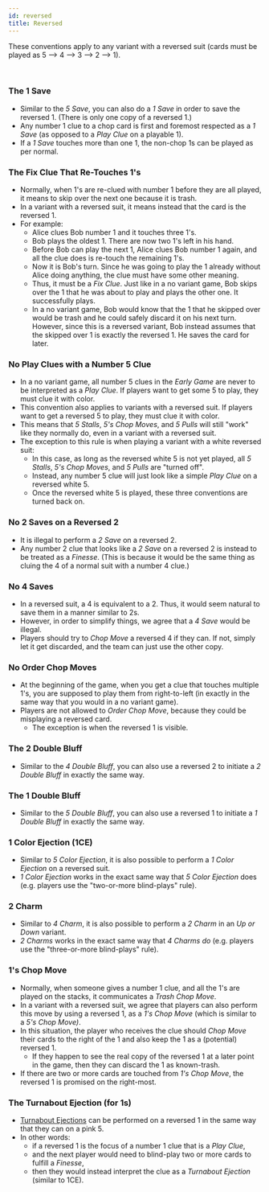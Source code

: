 ```yaml
---
id: reversed
title: Reversed
---
```


These conventions apply to any variant with a reversed suit (cards must be played as 5 --> 4 --> 3 --> 2 --> 1).

<br />

### The 1 Save

- Similar to the *5 Save*, you can also do a *1 Save* in order to save the reversed 1. (There is only one copy of a reversed 1.)
- Any number 1 clue to a chop card is first and foremost respected as a *1 Save* (as opposed to a *Play Clue* on a playable 1).
- If a *1 Save* touches more than one 1, the non-chop 1s can be played as per normal.

### The Fix Clue That Re-Touches 1's

- Normally, when 1's are re-clued with number 1 before they are all played, it means to skip over the next one because it is trash.
- In a variant with a reversed suit, it means instead that the card is the reversed 1.
- For example:
  - Alice clues Bob number 1 and it touches three 1's.
  - Bob plays the oldest 1. There are now two 1's left in his hand.
  - Before Bob can play the next 1, Alice clues Bob number 1 again, and all the clue does is re-touch the remaining 1's.
  - Now it is Bob's turn. Since he was going to play the 1 already without Alice doing anything, the clue must have some other meaning.
  - Thus, it must be a *Fix Clue*. Just like in a no variant game, Bob skips over the 1 that he was about to play and plays the other one. It successfully plays.
  - In a no variant game, Bob would know that the 1 that he skipped over would be trash and he could safely discard it on his next turn. However, since this is a reversed variant, Bob instead assumes that the skipped over 1 is exactly the reversed 1. He saves the card for later.

### No Play Clues with a Number 5 Clue

- In a no variant game, all number 5 clues in the *Early Game* are never to be interpreted as a *Play Clue*. If players want to get some 5 to play, they must clue it with color.
- This convention also applies to variants with a reversed suit. If players want to get a reversed 5 to play, they must clue it with color.
- This means that *5 Stalls*, *5's Chop Moves*, and *5 Pulls* will still "work" like they normally do, even in a variant with a reversed suit.
- The exception to this rule is when playing a variant with a white reversed suit:
  - In this case, as long as the reversed white 5 is not yet played, all *5 Stalls*, *5's Chop Moves*, and *5 Pulls* are "turned off".
  - Instead, any number 5 clue will just look like a simple *Play Clue* on a reversed white 5.
  - Once the reversed white 5 is played, these three conventions are turned back on.

### No 2 Saves on a Reversed 2

- It is illegal to perform a *2 Save* on a reversed 2.
- Any number 2 clue that looks like a *2 Save* on a reversed 2 is instead to be treated as a *Finesse*. (This is because it would be the same thing as cluing the 4 of a normal suit with a number 4 clue.)

### No 4 Saves

- In a reversed suit, a 4 is equivalent to a 2. Thus, it would seem natural to save them in a manner similar to 2s.
- However, in order to simplify things, we agree that a *4 Save* would be illegal.
- Players should try to *Chop Move* a reversed 4 if they can. If not, simply let it get discarded, and the team can just use the other copy.

### No Order Chop Moves

- At the beginning of the game, when you get a clue that touches multiple 1's, you are supposed to play them from right-to-left (in exactly in the same way that you would in a no variant game).
- Players are not allowed to *Order Chop Move*, because they could be misplaying a reversed card.
  - The exception is when the reversed 1 is visible.

### The 2 Double Bluff

- Similar to the *4 Double Bluff*, you can also use a reversed 2 to initiate a *2 Double Bluff* in exactly the same way.

### The 1 Double Bluff

- Similar to the *5 Double Bluff*, you can also use a reversed 1 to initiate a *1 Double Bluff* in exactly the same way.

### 1 Color Ejection (1CE)

- Similar to *5 Color Ejection*, it is also possible to perform a *1 Color Ejection* on a reversed suit.
- *1 Color Ejection* works in the exact same way that *5 Color Ejection* does (e.g. players use the "two-or-more blind-plays" rule).

### 2 Charm

- Similar to *4 Charm*, it is also possible to perform a *2 Charm* in an *Up or Down* variant.
- *2 Charms* works in the exact same way that *4 Charms do* (e.g. players use the "three-or-more blind-plays" rule).

### 1's Chop Move

- Normally, when someone gives a number 1 clue, and all the 1's are played on the stacks, it communicates a *Trash Chop Move*.
- In a variant with a reversed suit, we agree that players can also perform this move by using a reversed 1, as a *1's Chop Move* (which is similar to a *5's Chop Move)*.
- In this situation, the player who receives the clue should *Chop Move* their cards to the right of the 1 and also keep the 1 as a (potential) reversed 1.
  - If they happen to see the real copy of the reversed 1 at a later point in the game, then they can discard the 1 as known-trash.
- If there are two or more cards are touched from *1's Chop Move*, the reversed 1 is promised on the right-most.

### The Turnabout Ejection (for 1s)

- [Turnabout Ejections](pink.md#the-turnabout-ejection) can be performed on a reversed 1 in the same way that they can on a pink 5.
- In other words:
  - if a reversed 1 is the focus of a number 1 clue that is a *Play Clue*,
  - and the next player would need to blind-play two or more cards to fulfill a *Finesse*,
  - then they would instead interpret the clue as a *Turnabout Ejection* (similar to 1CE).
